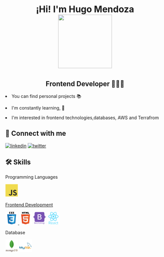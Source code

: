 <h1 align="center">¡Hi! I'm Hugo Mendoza <a> <br> <img aling="left" width="170" height="170"  src="https://github.com/HugoM40/HugoM40/blob/main/Fine.gif"</a></h1> 
  
  <h2 align="center">Frontend Developer 🚀🚀🚀</h2>
  
<p> <li> You can find personal projects 📚 <p>
<p> <li> I'm constantly learning, 🚀 <p>
<p> <li> I'm interested in frontend technologies,databases, AWS and Terrafrom<p>
  
  
## 📱 Connect with me
[![linkedin](https://img.shields.io/badge/linkedin-0A66C2?style=for-the-badge&logo=linkedin&logoColor=white)](https://www.linkedin.com/in/hugomendoza740/)
[![twitter](https://img.shields.io/badge/twitter-1DA1F2?style=for-the-badge&logo=twitter&logoColor=white)](https://twitter.com/lHanma_)


## 🛠 Skills
  <p>Programming Languages</p>
 
<a href="https://developer.mozilla.org/en-US/docs/Web/JavaScript" target="_blank" rel="noreferrer"> <img src="https://raw.githubusercontent.com/devicons/devicon/master/icons/javascript/javascript-original.svg" alt="javascript" width="40" height="40"/>
 
  <p>Frontend Development</p>
  
 <img src="https://raw.githubusercontent.com/devicons/devicon/master/icons/css3/css3-original-wordmark.svg" alt="css3" width="40" height="40"/> </a> <img src="https://raw.githubusercontent.com/devicons/devicon/master/icons/html5/html5-original-wordmark.svg" alt="html5" width="40" height="40"/> <img src="https://raw.githubusercontent.com/devicons/devicon/master/icons/bootstrap/bootstrap-plain-wordmark.svg" alt="bootstrap" width="40" height="40"/>
 </a>
 <img src="https://github.com/devicons/devicon/blob/master/icons/react/react-original-wordmark.svg" alt="react" width="40" height="40"/>
  <p>Database</p>
  
<img src="https://raw.githubusercontent.com/devicons/devicon/master/icons/mongodb/mongodb-original-wordmark.svg" alt="mongodb" width="40" height="40"/> </a> <a href="https://www.mysql.com/" target="_blank" rel="noreferrer"> 
<img src="https://raw.githubusercontent.com/devicons/devicon/master/icons/mysql/mysql-original-wordmark.svg" alt="mysql" width="40" height="40"/> </a>
